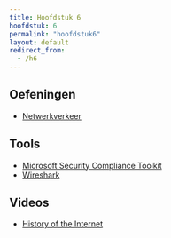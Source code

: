 ```yaml
---
title: Hoofdstuk 6
hoofdstuk: 6
permalink: "hoofdstuk6"
layout: default
redirect_from:
  - /h6
---
```

## Oefeningen
* [Netwerkverkeer](oefeningen/netwerkverkeer.zip?raw=true)

## Tools
* [Microsoft Security Compliance Toolkit](https://www.microsoft.com/en-us/download/details.aspx?id=55319)
* [Wireshark](https://www.wireshark.org/)

## Videos
* [History of the Internet](https://youtu.be/9hIQjrMHTv4)

